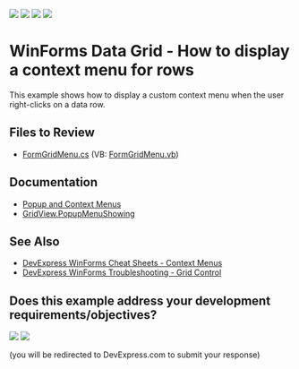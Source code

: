 <!-- default badges list -->
![](https://img.shields.io/endpoint?url=https://codecentral.devexpress.com/api/v1/VersionRange/128631523/13.1.4%2B)
[![](https://img.shields.io/badge/Open_in_DevExpress_Support_Center-FF7200?style=flat-square&logo=DevExpress&logoColor=white)](https://supportcenter.devexpress.com/ticket/details/E712)
[![](https://img.shields.io/badge/📖_How_to_use_DevExpress_Examples-e9f6fc?style=flat-square)](https://docs.devexpress.com/GeneralInformation/403183)
[![](https://img.shields.io/badge/💬_Leave_Feedback-feecdd?style=flat-square)](#does-this-example-address-your-development-requirementsobjectives)
<!-- default badges end -->

#  WinForms Data Grid - How to display a context menu for rows

This example shows how to display a custom context menu when the user right-clicks on a data row.


## Files to Review

* [FormGridMenu.cs](./CS/FormGridMenu.cs) (VB: [FormGridMenu.vb](./VB/FormGridMenu.vb))

## Documentation

* [Popup and Context Menus](https://docs.devexpress.com/WindowsForms/3505/controls-and-libraries/data-grid/popup-menus)
* [GridView.PopupMenuShowing](https://docs.devexpress.com/WindowsForms/DevExpress.XtraGrid.Views.Grid.GridView.PopupMenuShowing)

## See Also

* [DevExpress WinForms Cheat Sheets - Context Menus](https://go.devexpress.com/CheatSheets_WinForms_Examples_T929350.aspx)
* [DevExpress WinForms Troubleshooting - Grid Control](https://go.devexpress.com/CheatSheets_WinForms_Examples_T934742.aspx)
<!-- feedback -->
## Does this example address your development requirements/objectives?

[<img src="https://www.devexpress.com/support/examples/i/yes-button.svg"/>](https://www.devexpress.com/support/examples/survey.xml?utm_source=github&utm_campaign=winforms-grid-show-context-menu-for-rows&~~~was_helpful=yes) [<img src="https://www.devexpress.com/support/examples/i/no-button.svg"/>](https://www.devexpress.com/support/examples/survey.xml?utm_source=github&utm_campaign=winforms-grid-show-context-menu-for-rows&~~~was_helpful=no)

(you will be redirected to DevExpress.com to submit your response)
<!-- feedback end -->
